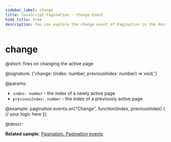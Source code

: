 ```yaml
---
sidebar_label: change
title: JavaScript Pagination - change Event 
hide_title: true
description: You can explore the change event of Pagination in the documentation of the DHTMLX JavaScript UI library. Browse developer guides and API reference, try out code examples and live demos, and download a free 30-day evaluation version of DHTMLX Suite 7.
---
```

 
# change

@short: fires on changing the active page

@signature: {'change: (index: number, previousIndex: number) => void;'}

@params:
- `index: number` - the index of a newly active page
- `previousIndex: number` - the index of a previously active page

@example:
pagination.events.on("Change", function(index, previousIndex) {
  // your logic here
});

@descr:

**Related sample**: [Pagination. Pagination events](https://snippet.dhtmlx.com/mlrtmj7p)
